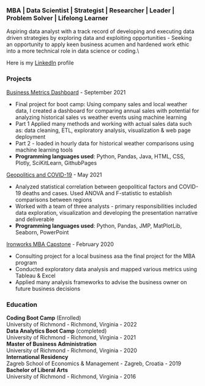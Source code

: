 ### MBA | Data Scientist | Strategist | Researcher | Leader | Problem Solver | Lifelong Learner

Aspiring data analyst with a track record of developing and executing data driven strategies by exploring data and exploiting opportunities - Seeking an opportunity to apply keen business acumen and hardened work ethic into a more technical role in data science or coding.\

Here is my [LinkedIn](https://www.linkedin.com/in/eliotcleveland/) profile

### Projects
[Business Metrics Dashboard](https://github.com/eclevela-1234/Final-Project) - September 2021
- Final project for boot camp: Using company sales and local weather data, I created a dashboard for comparing annual sales with potential for analyzing historical sales vs weather events using machine learning 
- Part 1 Applied many methods and working with actual sales data such as: data cleaning, ETL, exploratory analysis, visualization & web page deployment
- Part 2 - loaded in hourly data for historical weather comparisons using machine learning tools 
- **Programming languages used**: Python, Pandas, Java, HTML, CSS, Plotly, SciKitLearn, GithubPages

[Geopolitics and COVID-19](https://github.com/eclevela-1234/Team_GEM_Project) - May 2021
- Analyzed statistical correlation between geopolitical factors and COVID-19 deaths and cases. Used ANOVA and F-statistic to establish comparisons between regions
- Worked with a team of three analysts - primary responsibilities included data exploration, visualization and developing the presentation narrative and deliverable
- **Programming languages used**: Python, Pandas, JMP, MatPlotLib, Seaborn, PowerPoint

[Ironworks MBA Capstone](https://github.com/eclevela-1234/Ironworks-Capstone) - February  2020
- Consulting project for a local business asa the final project for the MBA program
- Conducted exploratory data analysis and mapped various metrics using Tableau & Excel 
- Applied many analysis frameworks to advise the business owner on future business decisions

### Education
**Coding Boot Camp** (Enrolled)\
University of Richmond - Richmond, Virginia  -  2022\
**Data Analytics Boot Camp** (completed)\
University of Richmond - Richmond, Virginia  -  2021\
**Master of Business Administration**\
University of Richmond - Richmond, Virginia - 2020\
**International Residency**\
Zagreb School of Economics & Management - Zagreb, Croatia  -  2019\
**Bachelor of Liberal Arts**\
University of Richmond - Richmond, Virginia  -  2016







<!--
**eclevela-1234/eclevela-1234** is a ✨ _special_ ✨ repository because its `README.md` (this file) appears on your GitHub profile.

Here are some ideas to get you started:

- 🔭 I’m currently working on ...
- 🌱 I’m currently learning ...
- 👯 I’m looking to collaborate on ...
- 🤔 I’m looking for help with ...
- 💬 Ask me about ...
- 📫 How to reach me: ...
- 😄 Pronouns: ...
- ⚡ Fun fact: ...
-->
